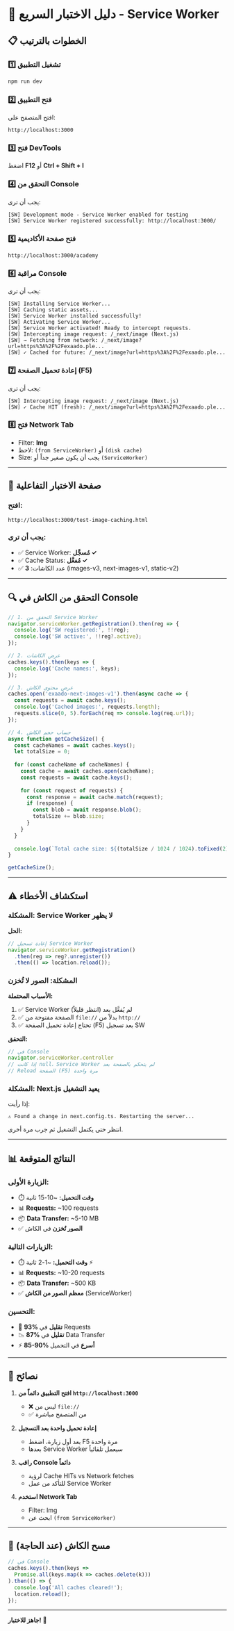 # 🧪 دليل الاختبار السريع - Service Worker

## 📋 الخطوات بالترتيب

### 1️⃣ تشغيل التطبيق
```bash
npm run dev
```

### 2️⃣ فتح التطبيق
افتح المتصفح على:
```
http://localhost:3000
```

### 3️⃣ فتح DevTools
اضغط **F12** أو **Ctrl + Shift + I**

### 4️⃣ التحقق من Console
يجب أن ترى:
```
[SW] Development mode - Service Worker enabled for testing
[SW] Service Worker registered successfully: http://localhost:3000/
```

### 5️⃣ فتح صفحة الأكاديمية
```
http://localhost:3000/academy
```

### 6️⃣ مراقبة Console
يجب أن ترى:
```
[SW] Installing Service Worker...
[SW] Caching static assets...
[SW] Service Worker installed successfully!
[SW] Activating Service Worker...
[SW] Service Worker activated! Ready to intercept requests.
[SW] Intercepting image request: /_next/image (Next.js)
[SW] → Fetching from network: /_next/image?url=https%3A%2F%2Fexaado.ple...
[SW] ✓ Cached for future: /_next/image?url=https%3A%2F%2Fexaado.ple...
```

### 7️⃣ إعادة تحميل الصفحة (F5)
يجب أن ترى:
```
[SW] Intercepting image request: /_next/image (Next.js)
[SW] ✓ Cache HIT (fresh): /_next/image?url=https%3A%2F%2Fexaado.ple...
```

### 8️⃣ فتح Network Tab
- Filter: **Img**
- لاحظ: `(from ServiceWorker)` أو `(disk cache)`
- Size: يجب أن يكون صغير جداً أو `(ServiceWorker)`

---

## 🧪 صفحة الاختبار التفاعلية

### افتح:
```
http://localhost:3000/test-image-caching.html
```

### يجب أن ترى:
- ✅ Service Worker: **مُسجَّل ✓**
- ✅ Cache Status: **مُفعَّل ✓**
- ✅ عدد الكاشات: **3** (images-v3, next-images-v1, static-v2)

---

## 🔍 التحقق من الكاش في Console

```javascript
// 1. التحقق من Service Worker
navigator.serviceWorker.getRegistration().then(reg => {
  console.log('SW registered:', !!reg);
  console.log('SW active:', !!reg?.active);
});

// 2. عرض الكاشات
caches.keys().then(keys => {
  console.log('Cache names:', keys);
});

// 3. عرض محتوى الكاش
caches.open('exaado-next-images-v1').then(async cache => {
  const requests = await cache.keys();
  console.log('Cached images:', requests.length);
  requests.slice(0, 5).forEach(req => console.log(req.url));
});

// 4. حساب حجم الكاش
async function getCacheSize() {
  const cacheNames = await caches.keys();
  let totalSize = 0;
  
  for (const cacheName of cacheNames) {
    const cache = await caches.open(cacheName);
    const requests = await cache.keys();
    
    for (const request of requests) {
      const response = await cache.match(request);
      if (response) {
        const blob = await response.blob();
        totalSize += blob.size;
      }
    }
  }
  
  console.log(`Total cache size: ${(totalSize / 1024 / 1024).toFixed(2)} MB`);
}

getCacheSize();
```

---

## ⚠️ استكشاف الأخطاء

### المشكلة: Service Worker لا يظهر
**الحل:**
```javascript
// إعادة تسجيل Service Worker
navigator.serviceWorker.getRegistration()
  .then(reg => reg?.unregister())
  .then(() => location.reload());
```

### المشكلة: الصور لا تُخزن
**الأسباب المحتملة:**
1. ✅ Service Worker لم يُفعَّل بعد (انتظر قليلاً)
2. ✅ الصفحة مفتوحة من `file://` بدلاً من `http://`
3. ✅ تحتاج إعادة تحميل الصفحة (F5) بعد تسجيل SW

**التحقق:**
```javascript
// في Console
navigator.serviceWorker.controller
// إذا كانت null، Service Worker لم يتحكم بالصفحة بعد
// Reload الصفحة (F5) مرة واحدة
```

### المشكلة: Next.js يعيد التشغيل
إذا رأيت:
```
⚠ Found a change in next.config.ts. Restarting the server...
```

انتظر حتى يكتمل التشغيل ثم جرب مرة أخرى.

---

## 📊 النتائج المتوقعة

### الزيارة الأولى:
- ⏱️ **وقت التحميل:** ~10-15 ثانية
- 📊 **Requests:** ~100 requests
- 📦 **Data Transfer:** ~5-10 MB
- ✅ **الصور تُخزن** في الكاش

### الزيارات التالية:
- ⏱️ **وقت التحميل:** ~1-2 ثانية ⚡
- 📊 **Requests:** ~10-20 requests
- 📦 **Data Transfer:** ~500 KB
- ✅ **معظم الصور من الكاش** (ServiceWorker)

### التحسين:
- 🚀 **93% تقليل** في Requests
- 📉 **87% تقليل** في Data Transfer
- ⚡ **85-90% أسرع** في التحميل

---

## 🎯 نصائح

1. **افتح التطبيق دائماً من `http://localhost:3000`**
   - ❌ ليس من `file://`
   - ✅ من المتصفح مباشرة

2. **إعادة تحميل واحدة بعد التسجيل**
   - بعد أول زيارة، اضغط F5 مرة واحدة
   - بعدها Service Worker سيعمل تلقائياً

3. **راقب Console دائماً**
   - لرؤية Cache HITs vs Network fetches
   - للتأكد من عمل Service Worker

4. **استخدم Network Tab**
   - Filter: Img
   - ابحث عن `(from ServiceWorker)`

---

## 🔄 مسح الكاش (عند الحاجة)

```javascript
// في Console
caches.keys().then(keys => 
  Promise.all(keys.map(k => caches.delete(k)))
).then(() => {
  console.log('All caches cleared!');
  location.reload();
});
```

---

**جاهز للاختبار! 🚀**
